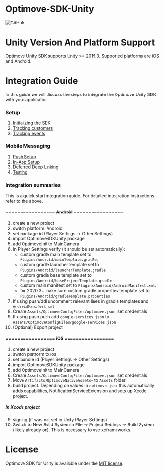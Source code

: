 # Optimove-SDK-Unity
![GitHub](https://img.shields.io/github/license/optimove-tech/Optimove-SDK-Unity?style=flat-square)

# Unity Version And Platform Support

Optimove Unity SDK supports Unity >= 2019.3. Supported platforms are iOS and Android.

# Integration Guide

In this guide we will discuss the steps to integrate the Optimove Unity SDK with your application.

### Setup

1. [Initializing the SDK](https://github.com/optimove-tech/Optimove-SDK-Unity/wiki/Initializing-the-sdk)
2. [Tracking customers](https://github.com/optimove-tech/Optimove-SDK-Unity/wiki/Tracking-customers)
3. [Tracking events](https://github.com/optimove-tech/Optimove-SDK-Unity/wiki/Tracking-events)

### Mobile Messaging

1. [Push Setup](https://github.com/optimove-tech/Optimove-SDK-Unity/wiki/push-setup)
2. [In-App Setup](https://github.com/optimove-tech/Optimove-SDK-Unity/wiki/in-app)
3. [Deferred Deep Linking](https://github.com/optimove-tech/Optimove-SDK-Unity/wiki/deferred-deep-linking)
4. [Testing](https://github.com/optimove-tech/Optimove-SDK-Unity/wiki/testing-troubleshooting)

### Integration summaries

This is a quick start integration guide. For detailed integration instructions refer to the above.

#### ================= Android =================

1. create a new project
2. switch platform: Android
3. set package id (Player Settings -> Other Settings)
4. import OptimoveSDKUnity package
5. add OptimoveInit to MainCamera
6. in Player Settings verify (it should be set automatically):
    - custom gradle main template set to `Plugins/Android/mainTemplate.gradle`,
    - custom gradle launcher template set to `Plugins/Android/launcherTemplate.gradle`
    - custom gradle base template set to `Plugins/Android/baseProjectTemplate.gradle`
    - custom main manifest set to `Plugins/Android/AndroidManifest.xml`.
    - for 2020.3+ make sure custom gradle properties template set to `Plugins/Android/gradleTemplate.properties`
7. If using push/ddl uncomment relevant lines in gradle templates and `AndroidManifest.xml`
8. Create `Assets/OptimoveConfigFiles/optimove.json`, set credentials
9. If using push push add `google-services.json` to `Assets/OptimoveConfigFiles/google-services.json`
10. (Optional) Export project


#### ================= iOS =================

1. create a new project
2. switch platform to ios
3. set bundle id (Player Settings -> Other Settings)
4. import OptimoveSDKUnity package
5. add OptimoveInit to MainCamera
6. Create `Assets/OptimoveConfigFiles/optimove.json`, set credentials
7. Move `Artifacts/OptimoveNativeAssets~` to `Assets` folder
8. build project. Depending on values in `optimove.json` this automatically adds capabilities, NotificationServiceExtension and sets up Xcode project.

##### In Xcode project

9. signing (if was not set in Unity Player Settings)
10. Switch to New Build System in File -> Project Settings -> Build System (likely already on). This is necessary to use xcframeworks.

# License

Optimove SDK for Unity is available under the [MIT license](LICENSE.md).
